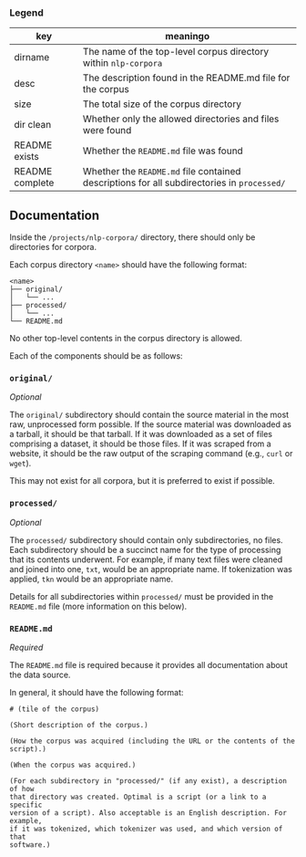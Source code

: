 
### Legend

key | meaningo
--- | ---
dirname | The name of the top-level corpus directory within `nlp-corpora`
desc | The description found in the README.md file for the corpus
size | The total size of the corpus directory
dir clean | Whether only the allowed directories and files were found
README exists | Whether the `README.md` file was found
README complete | Whether the `README.md` file contained descriptions for all subdirectories in `processed/`

## Documentation

Inside the `/projects/nlp-corpora/` directory, there should only be directories
for corpora.

Each corpus directory `<name>` should have the following format:

```
<name>
├── original/
│   └── ...
├── processed/
│   └── ...
└── README.md
```

No other top-level contents in the corpus directory is allowed.

Each of the components should be as follows:

### `original/`

_Optional_

The `original/` subdirectory should contain the source material in the most
raw, unprocessed form possible. If the source material was downloaded as a
tarball, it should be that tarball. If it was downloaded as a set of files
comprising a dataset, it should be those files. If it was scraped from a
website, it should be the raw output of the scraping command (e.g., `curl` or
`wget`).

This may not exist for all corpora, but it is preferred to exist if possible.

### `processed/`

_Optional_

The `processed/` subdirectory should contain only subdirectories, no files.
Each subdirectory should be a succinct name for the type of processing that its
contents underwent. For example, if many text files were cleaned and joined
into one, `txt`, would be an appropriate name. If tokenization was applied,
`tkn` would be an appropriate name.

Details for all subdirectories within `processed/` must be provided in the
`README.md` file (more information on this below).

### `README.md`

_Required_

The `README.md` file is required because it provides all documentation about
the data source.

In general, it should have the following format:

```
# (tile of the corpus)

(Short description of the corpus.)

(How the corpus was acquired (including the URL or the contents of the script).)

(When the corpus was acquired.)

(For each subdirectory in "processed/" (if any exist), a description of how
that directory was created. Optimal is a script (or a link to a specific
version of a script). Also acceptable is an English description. For example,
if it was tokenized, which tokenizer was used, and which version of that
software.)
```
